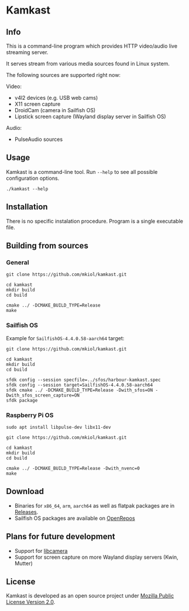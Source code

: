 # Kamkast

## Info

This is a command-line program which provides HTTP video/audio live streaming server. 

It serves stream from various media sources found in Linux system. 

The following sources are supported right now:

Video:

- v4l2 devices (e.g. USB web cams)
- X11 screen capture
- DroidCam (camera in Sailfish OS)
- Lipstick screen capture (Wayland display server in Sailfish OS)

Audio:

- PulseAudio sources

## Usage

Kamkast is a command-line tool. Run `--help` to see all possible configuration options.

```
./kamkast --help
```

## Installation

There is no specific instalation procedure. Program is a single executable file.

## Building from sources

### General

```
git clone https://github.com/mkiol/kamkast.git

cd kamkast
mkdir build
cd build

cmake ../ -DCMAKE_BUILD_TYPE=Release
make
```

### Sailfish OS

Example for `SailfishOS-4.4.0.58-aarch64` target:

```
git clone https://github.com/mkiol/kamkast.git

cd kamkast
mkdir build
cd build

sfdk config --session specfile=../sfos/harbour-kamkast.spec
sfdk config --session target=SailfishOS-4.4.0.58-aarch64
sfdk cmake ../ -DCMAKE_BUILD_TYPE=Release -Dwith_sfos=ON -Dwith_sfos_screen_capture=ON
sfdk package
```

### Raspberry Pi OS

```
sudo apt install libpulse-dev libx11-dev

git clone https://github.com/mkiol/kamkast.git

cd kamkast
mkdir build
cd build

cmake ../ -DCMAKE_BUILD_TYPE=Release -Dwith_nvenc=0
make
```

## Download

- Binaries for `x86_64`, `arm`, `aarch64` as well as flatpak packages are in [Releases](https://github.com/mkiol/kamkast/releases). 
- Sailfish OS packages are available on [OpenRepos](https://openrepos.net/content/mkiol/kamkast)

## Plans for future development

- Support for [libcamera](https://libcamera.org/)
- Support for screen capture on more Wayland display servers (Kwin, Mutter) 

## License

Kamkast is developed as an open source project under [Mozilla Public License Version 2.0](https://www.mozilla.org/MPL/2.0/).

